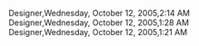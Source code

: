 ﻿Designer,Wednesday, October 12, 2005,2:14 AM  Designer,Wednesday, October 12, 2005,1:28 AM  Designer,Wednesday, October 12, 2005,1:21 AM